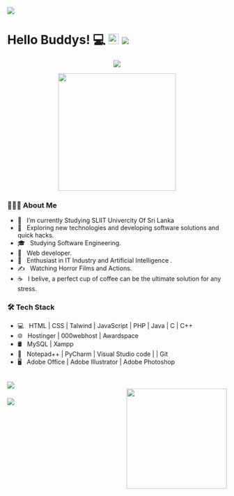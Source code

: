 <img src="https://user-images.githubusercontent.com/73097560/115834477-dbab4500-a447-11eb-908a-139a6edaec5c.gif">
<h1> Hello Buddys! 💻  <img src = "https://media2.giphy.com/media/QssGEmpkyEOhBCb7e1/giphy.gif?cid=ecf05e47a0n3gi1bfqntqmob8g9aid1oyj2wr3ds3mg700bl&rid=giphy.gif" width = 24px>
  <img src="https://user-images.githubusercontent.com/73097560/115834477-dbab4500-a447-11eb-908a-139a6edaec5c.gif"></h1>

<p align='center'>
<img src="https://readme-typing-svg.herokuapp.com?color=%2336BCF7&size=25&center=true&vCenter=true&width=433&height=75&lines=I'm+Chandula+Jeewantha;Web+Developing+Student;Computer+Application+Assistant;SLIIT;%40Chandulajeewantha2003">
</p>
<p align='center'>
<img src="https://media.giphy.com/media/QvpqTCiEcwtvx6wwJK/giphy.gif" width="270" height="270" frameBorder="0" class="giphy-embed" allowFullScreen></img></p>

<h3> 👨🏻‍💻 About Me </h3>

- 🔭 &nbsp; I’m currently Studying SLIIT Univercity Of Sri Lanka
- 🤔 &nbsp; Exploring new technologies and developing software solutions and quick hacks.
- 🎓 &nbsp; Studying Software Engineering.
- 💼 &nbsp; Web developer.
- 🌱 &nbsp; Enthusiast in IT Industry and Artificial Intelligence .
- ✍️ &nbsp; Watching Horror Films and Actions.
- ☕ &nbsp; I belive, a perfect cup of coffee can be the ultimate solution for any stress. 

<h3>🛠 Tech Stack</h3>

- 💻 &nbsp; HTML | CSS | Talwind | JavaScript | PHP | Java | C | C++
- 🌐 &nbsp; Hostinger | 000webhost | Awardspace
- 🛢 &nbsp; MySQL | Xampp
- 🔧 &nbsp; Notepad++ | PyCharm | Visual Studio code | | Git
- 🖥 &nbsp; Adobe Office | Adobe Illustrator | Adobe Photoshop 

<br>

<img src="https://user-images.githubusercontent.com/73097560/115834477-dbab4500-a447-11eb-908a-139a6edaec5c.gif">
<br>

<img  align='right' src="https://media.giphy.com/media/M9gbBd9nbDrOTu1Mqx/giphy.gif" width="230">
<h3 align='left' ><img src="https://readme-typing-svg.herokuapp.com?color=%23F7F7F7&size=21&center=true&vCenter=true&width=650&height=100&lines=A+Student+%F0%9F%91%A8%F0%9F%8F%BB%E2%80%8D%F0%9F%8E%93+and+a+Programming+Enthusiast+%F0%9F%91%A9%E2%80%8D%F0%9F%92%BB+from+Sri+Lanka"></h3>

